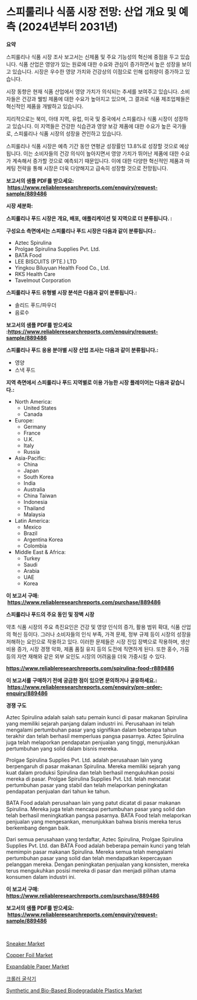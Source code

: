 <p><h1>스피룰리나 식품 시장 전망: 산업 개요 및 예측 (2024년부터 2031년)</h1></p><p><strong>요약</strong></p>
<p><p>스피룰리나 식품 시장 조사 보고서는 신제품 및 주요 기능성의 혁신에 중점을 두고 있습니다. 식품 산업은 영양가 있는 원료에 대한 수요와 관심이 증가하면서 높은 성장을 보이고 있습니다. 시장은 우수한 영양 가치와 건강상의 이점으로 인해 섭취량이 증가하고 있습니다.</p><p>시장 동향은 현재 식품 산업에서 영양 가치가 의식되는 추세를 보여주고 있습니다. 소비자들은 건강과 웰빙 제품에 대한 수요가 높아지고 있으며, 그 결과로 식품 제조업체들은 혁신적인 제품을 개발하고 있습니다.</p><p>지리적으로는 북미, 아태 지역, 유럽, 미국 및 중국에서 스피룰리나 식품 시장이 성장하고 있습니다. 이 지역들은 건강한 식습관과 영양 보강 제품에 대한 수요가 높은 국가들로, 스피룰리나 식품 시장의 성장을 견인하고 있습니다.</p><p>스피룰리나 식품 시장은 예측 기간 동안 연평균 성장률인 13.8%로 성장할 것으로 예상됩니다. 이는 소비자들의 건강 의식이 높아지면서 영양 가치가 뛰어난 제품에 대한 수요가 계속해서 증가할 것으로 예측되기 때문입니다. 이에 대한 다양한 혁신적인 제품과 마케팅 전략을 통해 시장은 더욱 다양해지고 급속히 성장할 것으로 전망됩니다.</p></p>
<p><strong>보고서의 샘플 PDF를 받으세요: &nbsp;<a href="https://www.reliableresearchreports.com/enquiry/request-sample/889486">https://www.reliableresearchreports.com/enquiry/request-sample/889486</a></strong></p>
<p><strong>시장 세분화:</strong></p>
<p><strong> 스피룰리나 푸드 시장은 개요, 배포, 애플리케이션 및 지역으로 더 분류됩니다. :</strong></p>
<p><strong>구성요소 측면에서는 스피룰리나 푸드 시장은 다음과 같이 분류됩니다.:</strong></p>
<p><ul><li>Aztec Spirulina</li><li>Prolgae Spirulina Supplies Pvt. Ltd.</li><li>BATA Food</li><li>LEE BISCUITS (PTE.) LTD</li><li>Yingkou Biluyuan Health Food Co., Ltd.</li><li>RKS Health Care</li><li>Tavelmout Corporation</li></ul></p>
<p><strong> 스피룰리나 푸드 유형별 시장 분석은 다음과 같이 분류됩니다.:</strong></p>
<p><ul><li>솔리드 푸드/파우더</li><li>음료수</li></ul></p>
<p><strong>보고서의 샘플 PDF를 받으세요 :<a href="https://www.reliableresearchreports.com/enquiry/request-sample/889486">https://www.reliableresearchreports.com/enquiry/request-sample/889486</a></strong></p>
<p><strong> 스피룰리나 푸드 응용 분야별 시장 산업 조사는 다음과 같이 분류됩니다.:</strong></p>
<p><ul><li>영양</li><li>스낵 푸드</li></ul></p>
<p><strong>지역 측면에서 스피룰리나 푸드 지역별로 이용 가능한 시장 플레이어는 다음과 같습니다.:</strong></p>
<p><ul>
    <li>
        North America:
        <ul>
            <li>United States</li>
            <li>Canada</li>
        </ul>
    </li>
    <li>
        Europe:
        <ul>
            <li>Germany</li>
            <li>France</li>
            <li>U.K.</li>
            <li>Italy</li>
            <li>Russia</li>
        </ul>
    </li>
    <li>
        Asia-Pacific:
        <ul>
            <li>China</li>
            <li>Japan</li>
            <li>South Korea</li>
            <li>India</li>
            <li>Australia</li>
            <li>China Taiwan</li>
            <li>Indonesia</li>
            <li>Thailand</li>
            <li>Malaysia</li>
        </ul>
    </li>
    <li>
        Latin America:
        <ul>
            <li>Mexico</li>
            <li>Brazil</li>
            <li>Argentina Korea</li>
            <li>Colombia</li>
        </ul>
    </li>
    <li>
        Middle East & Africa:
        <ul>
            <li>Turkey</li>
            <li>Saudi</li>
            <li>Arabia</li>
            <li>UAE</li>
            <li>Korea</li>
        </ul>
    </li>
    </ul></p>
<p><strong>이 보고서 구매: &nbsp;<a href="https://www.reliableresearchreports.com/purchase/889486">https://www.reliableresearchreports.com/purchase/889486</a></strong></p>
<p><strong>스피룰리나 푸드의 주요 동인 및 장벽 시장</strong></p>
<p><p>약초 식품 시장의 주요 촉진요인은 건강 및 영양 인식의 증가, 활용 범위 확대, 식품 산업의 혁신 등이다. 그러나 소비자들의 인식 부족, 가격 문제, 정부 규제 등이 시장의 성장을 저해하는 요인으로 작용하고 있다. 이러한 문제들은 시장 진입 장벽으로 작용하며, 생산비용 증가, 시장 경쟁 악화, 제품 품질 유지 등의 도전에 직면하게 된다. 또한 홍수, 가뭄 등의 자연 재해와 같은 외부 요인도 시장의 어려움을 더욱 가중시킬 수 있다.</p></p>
<p><strong><a href="https://www.reliableresearchreports.com/spirulina-food-r889486">https://www.reliableresearchreports.com/spirulina-food-r889486</a></strong></p>
<p><strong>이 보고서를 구매하기 전에 궁금한 점이 있으면 문의하거나 공유하세요.: &nbsp;<a href="https://www.reliableresearchreports.com/enquiry/pre-order-enquiry/889486">https://www.reliableresearchreports.com/enquiry/pre-order-enquiry/889486</a></strong></p>
<p><strong>경쟁 구도</strong></p>
<p><p>Aztec Spirulina adalah salah satu pemain kunci di pasar makanan Spirulina yang memiliki sejarah panjang dalam industri ini. Perusahaan ini telah mengalami pertumbuhan pasar yang signifikan dalam beberapa tahun terakhir dan telah berhasil memperluas pangsa pasarnya. Aztec Spirulina juga telah melaporkan pendapatan penjualan yang tinggi, menunjukkan pertumbuhan yang solid dalam bisnis mereka.</p><p>Prolgae Spirulina Supplies Pvt. Ltd. adalah perusahaan lain yang berpengaruh di pasar makanan Spirulina. Mereka memiliki sejarah yang kuat dalam produksi Spirulina dan telah berhasil mengukuhkan posisi mereka di pasar. Prolgae Spirulina Supplies Pvt. Ltd. telah mencatat pertumbuhan pasar yang stabil dan telah melaporkan peningkatan pendapatan penjualan dari tahun ke tahun.</p><p>BATA Food adalah perusahaan lain yang patut dicatat di pasar makanan Spirulina. Mereka juga telah mencapai pertumbuhan pasar yang solid dan telah berhasil meningkatkan pangsa pasarnya. BATA Food telah melaporkan penjualan yang mengesankan, menunjukkan bahwa bisnis mereka terus berkembang dengan baik.</p><p>Dari semua perusahaan yang terdaftar, Aztec Spirulina, Prolgae Spirulina Supplies Pvt. Ltd. dan BATA Food adalah beberapa pemain kunci yang telah memimpin pasar makanan Spirulina. Mereka semua telah mengalami pertumbuhan pasar yang solid dan telah mendapatkan kepercayaan pelanggan mereka. Dengan peningkatan penjualan yang konsisten, mereka terus mengukuhkan posisi mereka di pasar dan menjadi pilihan utama konsumen dalam industri ini.</p></p>
<p><strong>이 보고서 구매: &nbsp; <a href="https://www.reliableresearchreports.com/purchase/889486">https://www.reliableresearchreports.com/purchase/889486</a></strong></p>
<p><strong>보고서의 샘플 PDF를 받으세요: &nbsp;<a href="https://www.reliableresearchreports.com/enquiry/request-sample/889486">https://www.reliableresearchreports.com/enquiry/request-sample/889486</a></strong><strong></strong></p>
<p>&nbsp;</p>
<p><p><a href="https://github.com/gdfhhhj/Market-Research-Report-List-4/blob/main/sneaker-market.md">Sneaker Market</a></p><p><a href="https://github.com/julyju69/Market-Research-Report-List-2/blob/main/copper-foil-market.md">Copper Foil Market</a></p><p><a href="https://issuu.com/reportprime-2/docs/expandable-paper-market-size-2030.pptx">Expandable Paper Market</a></p><p><a href="https://medium.com/@cierrahayes645/%ED%81%AC%EB%A1%A4%EB%9F%AC-%EA%B5%B4%EC%82%AD%EA%B8%B0-%EC%8B%9C%EC%9E%A5-%EB%B6%84%EC%84%9D-cagr-%EC%8B%9C%EC%9E%A5-%EC%84%B8%EB%B6%84%ED%99%94-%EB%B0%8F-%EC%84%B8%EA%B3%84-%EC%82%B0%EC%97%85-%EA%B0%9C%EC%9A%94-9af5c5a9bfcc">크롤러 굴삭기</a></p><p><a href="https://www.linkedin.com/pulse/synthetic-bio-based-biodegradable-plastics-market-research-report-ped1c?trackingId=3WJLKMzIbtZEQe81kmFRFg%3D%3D">Synthetic and Bio-Based Biodegradable Plastics Market</a></p></p>
